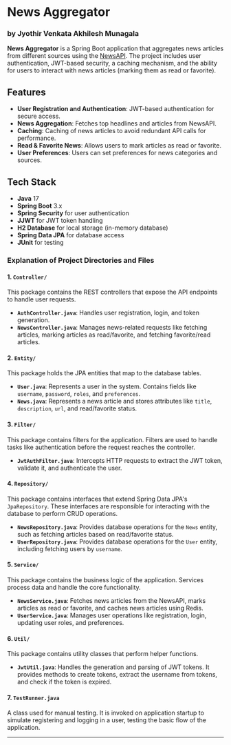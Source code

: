 # News Aggregator
### by Jyothir Venkata Akhilesh Munagala



**News Aggregator** is a Spring Boot application that aggregates news articles from different sources using the [NewsAPI](https://newsapi.org/). The project includes user authentication, JWT-based security, a caching mechanism, and the ability for users to interact with news articles (marking them as read or favorite).

## Features

- **User Registration and Authentication**: JWT-based authentication for secure access.
- **News Aggregation**: Fetches top headlines and articles from NewsAPI.
- **Caching**: Caching of news articles to avoid redundant API calls for performance.
- **Read & Favorite News**: Allows users to mark articles as read or favorite.
- **User Preferences**: Users can set preferences for news categories and sources.

## Tech Stack

- **Java** 17
- **Spring Boot** 3.x
- **Spring Security** for user authentication
- **JJWT** for JWT token handling
- **H2 Database** for local storage (in-memory database)
- **Spring Data JPA** for database access
- **JUnit** for testing


### **Explanation of Project Directories and Files**

#### 1. **`Controller/`**
This package contains the REST controllers that expose the API endpoints to handle user requests.

- **`AuthController.java`**: Handles user registration, login, and token generation.
- **`NewsController.java`**: Manages news-related requests like fetching articles, marking articles as read/favorite, and fetching favorite/read articles.

#### 2. **`Entity/`**
This package holds the JPA entities that map to the database tables.

- **`User.java`**: Represents a user in the system. Contains fields like `username`, `password`, `roles`, and `preferences`.
- **`News.java`**: Represents a news article and stores attributes like `title`, `description`, `url`, and read/favorite status.

#### 3. **`Filter/`**
This package contains filters for the application. Filters are used to handle tasks like authentication before the request reaches the controller.

- **`JwtAuthFilter.java`**: Intercepts HTTP requests to extract the JWT token, validate it, and authenticate the user.

#### 4. **`Repository/`**
This package contains interfaces that extend Spring Data JPA's `JpaRepository`. These interfaces are responsible for interacting with the database to perform CRUD operations.

- **`NewsRepository.java`**: Provides database operations for the `News` entity, such as fetching articles based on read/favorite status.
- **`UserRepository.java`**: Provides database operations for the `User` entity, including fetching users by `username`.

#### 5. **`Service/`**
This package contains the business logic of the application. Services process data and handle the core functionality.

- **`NewsService.java`**: Fetches news articles from the NewsAPI, marks articles as read or favorite, and caches news articles using Redis.
- **`UserService.java`**: Manages user operations like registration, login, updating user roles, and preferences.

#### 6. **`Util/`**
This package contains utility classes that perform helper functions.

- **`JwtUtil.java`**: Handles the generation and parsing of JWT tokens. It provides methods to create tokens, extract the username from tokens, and check if the token is expired.

#### 7. **`TestRunner.java`**
A class used for manual testing. It is invoked on application startup to simulate registering and logging in a user, testing the basic flow of the application.

---
